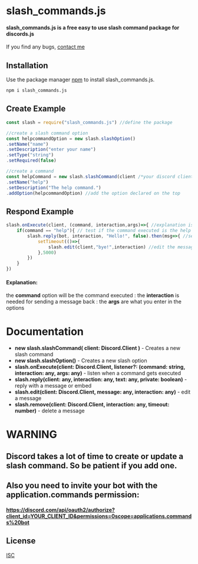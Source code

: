 # slash_commands.js

#### slash_commands.js is a free easy to use slash command package for discords.js
If you find any bugs, [contact me](https://discord.com/users/435786731514494977)

## Installation

Use the package manager [npm](https://nodejs.org/en/download/) to install slash_commands.js.

```bash
npm i slash_commands.js
```

## Create Example

```javascript
const slash = require("slash_commands.js") //define the package

//create a slash command option
const helpcommandOption = new slash.slashOption() 
.setName("name")
.setDescription("enter your name")
.setType("string")
.setRequired(false)

//create a command
const helpCommand = new slash.slashCommand(client /*your discord client*/)
.setName("help")
.setDescription("The help command.")
.addOption(helpcommandOption) //add the option declared on the top
```
## Respond Example
```javascript
slash.onExecute(client, (command, interaction,args)=>{ //explanation is down below
    if(command == "help"){ // test if the command executed is the help command
        slash.reply(bot, interaction, "Hello!", false).then(msg=>{ //send a response (if you write true instead of false only you can see the message)
            setTimeout(()=>{
                slash.edit(client,"bye!",interaction) //edit the message 
            },5000)
        })
    }
})
```
#### Explanation:
the __command__ option will be the command executed : the __interaction__ is needed for sending a message back : the __args__ are what you enter in the options

# Documentation
- __new slash.slashCommand( client: Discord.Client )__ - Creates a new slash command
- __new slash.slashOption()__ - Creates a new slash option
- __slash.onExecute(client: Discord.Client, listener?: (command: string, interaction: any, args: any)__ - listen when a command gets executed
- __slash.reply(client: any, interaction: any, text: any, private: boolean)__ - reply with a message or embed
- __slash.edit(client: Discord.Client, message: any, interaction: any)__ - edit a message
- __slash.remove(client: Discord.Client, interaction: any, timeout: number)__ - delete a message
# WARNING
## Discord takes a lot of time to create or update a slash command. So be patient if you add one.
## Also you need to invite your bot with the application.commands permission:
#### https://discord.com/api/oauth2/authorize?client_id=YOUR_CLIENT_ID&permissions=0scope=applications.commands%20bot

## License
[ISC](https://choosealicense.com/licenses/isc/)

